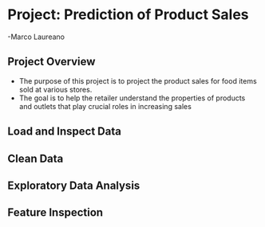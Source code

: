 # Project: Prediction of Product Sales
-Marco Laureano
## Project Overview
- The purpose of this project is to project the product sales for food items sold at various stores.
- The goal is to help the retailer understand the properties of products and outlets that play crucial roles in increasing sales
## Load and Inspect Data
## Clean Data
## Exploratory Data Analysis
## Feature Inspection
